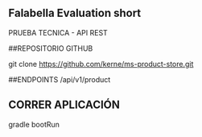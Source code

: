 ## Falabella Evaluation short

PRUEBA TECNICA - API REST

##REPOSITORIO GITHUB

git clone https://github.com/kerne/ms-product-store.git

##ENDPOINTS
/api/v1/product

## CORRER APLICACIÓN

gradle bootRun
